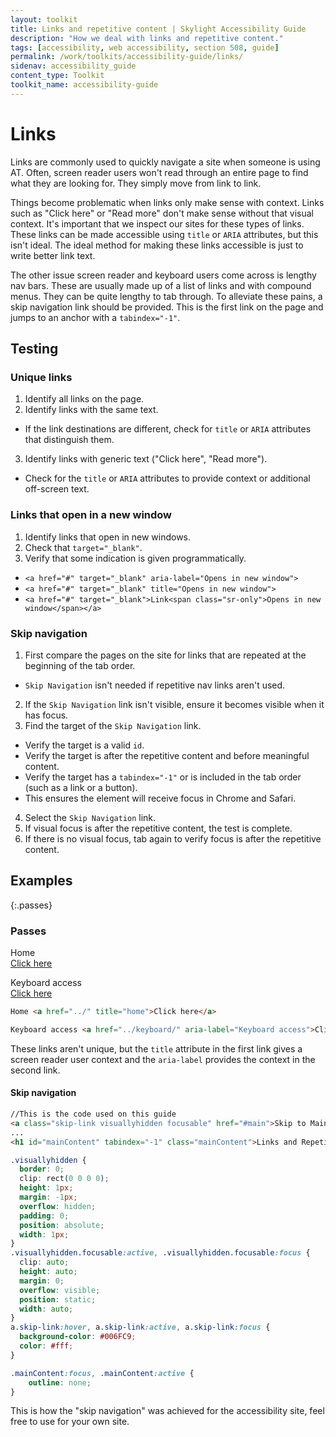 ```yaml
---
layout: toolkit
title: Links and repetitive content | Skylight Accessibility Guide
description: "How we deal with links and repetitive content."
tags: [accessibility, web accessibility, section 508, guide]
permalink: /work/toolkits/accessibility-guide/links/
sidenav: accessibility_guide
content_type: Toolkit
toolkit_name: accessibility-guide
---
```


# Links

Links are commonly used to quickly navigate a site when someone is using AT. Often, screen reader users won't read through an entire page to find what they are looking for. They simply move from link to link.

Things become problematic when links only make sense with context. Links such as "Click here" or "Read more" don't make sense without that visual context. It's important that we inspect our sites for these types of links. These links can be made accessible using `title` or `ARIA` attributes, but this isn't ideal. The ideal method for making these links accessible is just to write better link text.

The other issue screen reader and keyboard users come across is lengthy nav bars. These are usually made up of a list of links and with compound menus. They can be quite lengthy to tab through. To alleviate these pains, a skip navigation link should be provided. This is the first link on the page and jumps to an anchor with a `tabindex="-1"`.

## Testing

### Unique links

1. Identify all links on the page.
2. Identify links with the same text.
  * If the link destinations are different, check for `title` or `ARIA` attributes that distinguish them.
3. Identify links with generic text ("Click here", "Read more").
  * Check for the `title` or `ARIA` attributes to provide context or additional off-screen text.

### Links that open in a new window

1. Identify links that open in new windows.
2. Check that `target="_blank"`.
3. Verify that some indication is given programmatically.
  *  `<a href="#" target="_blank" aria-label="Opens in new window">`
  *  `<a href="#" target="_blank" title="Opens in new window">`
  *  `<a href="#" target="_blank">Link<span class="sr-only">Opens in new window</span></a>`

### Skip navigation

1. First compare the pages on the site for links that are repeated at the beginning of the tab order.
  * `Skip Navigation` isn't needed if repetitive nav links aren't used.
2. If the `Skip Navigation` link isn't visible, ensure it becomes visible when it has focus.
3. Find the target of the `Skip Navigation` link.
  * Verify the target is a valid `id`.
  * Verify the target is after the repetitive content and before meaningful content.
  * Verify the target has a `tabindex="-1"` or is included in the tab order (such as a link or a button).
   * This ensures the element will receive focus in Chrome and Safari.
4. Select the `Skip Navigation` link.
5. If visual focus is after the repetitive content, the test is complete.
6. If there is no visual focus, tab again to verify focus is after the repetitive content.

## Examples

{:.passes}
### Passes

<div class="example" markdown="1">
  Home <br> <a href="../" title="home">Click here</a>

  Keyboard access <br> <a href="../keyboard/" aria-label="Keyboard access">Click here</a>
</div>

```html
Home <a href="../" title="home">Click here</a>

Keyboard access <a href="../keyboard/" aria-label="Keyboard access">Click here</a>
```

These links aren't unique, but the ```title``` attribute in the first link gives a screen reader user context and the ```aria-label``` provides the context in the second link.

#### Skip navigation

```html
//This is the code used on this guide
<a class="skip-link visuallyhidden focusable" href="#main">Skip to Main Content</a>
...
<h1 id="mainContent" tabindex="-1" class="mainContent">Links and Repetitive Content</h1>

```
```css
.visuallyhidden {
  border: 0;
  clip: rect(0 0 0 0);
  height: 1px;
  margin: -1px;
  overflow: hidden;
  padding: 0;
  position: absolute;
  width: 1px;
}
.visuallyhidden.focusable:active, .visuallyhidden.focusable:focus {
  clip: auto;
  height: auto;
  margin: 0;
  overflow: visible;
  position: static;
  width: auto;
}
a.skip-link:hover, a.skip-link:active, a.skip-link:focus {
  background-color: #006FC9;
  color: #fff;
}

.mainContent:focus, .mainContent:active {
 	outline: none;
}
```

This is how the "skip navigation" was achieved for the accessibility site, feel free to use for your own site.
